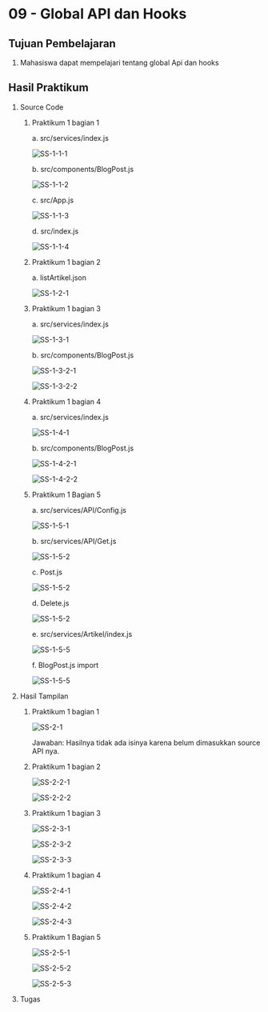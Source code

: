 # 09 - Global API dan Hooks

## Tujuan Pembelajaran
1. Mahasiswa dapat mempelajari tentang global Api dan hooks

## Hasil Praktikum

1. Source Code

    1. Praktikum 1 bagian 1

        a. src/services/index.js

        ![SS-1-1-1](img/1.1/1.jpg)

        b. src/components/BlogPost.js

        ![SS-1-1-2](img/1.1/2.jpg)

        c. src/App.js

        ![SS-1-1-3](img/1.1/3.jpg)

        d. src/index.js

        ![SS-1-1-4](img/1.1/4.jpg)

    2. Praktikum 1 bagian 2

        a. listArtikel.json

        ![SS-1-2-1](img/1.2/1.jpg)

    3. Praktikum 1 bagian 3

        a. src/services/index.js

        ![SS-1-3-1](img/1.3/1.jpg)

        b. src/components/BlogPost.js

        ![SS-1-3-2-1](img/1.3/2.1.jpg)

        ![SS-1-3-2-2](img/1.3/2.2.jpg)

    4. Praktikum 1 bagian 4

        a. src/services/index.js

        ![SS-1-4-1](img/1.4/1.jpg)

        b. src/components/BlogPost.js

        ![SS-1-4-2-1](img/1.4/2.1.jpg)

        ![SS-1-4-2-2](img/1.4/2.2.jpg)

    5. Praktikum 1 Bagian 5

        a. src/services/API/Config.js

        ![SS-1-5-1](img/1.5/1.jpg)

        b. src/services/API/Get.js

        ![SS-1-5-2](img/1.5/2.jpg)

        c. Post.js

        ![SS-1-5-2](img/1.5/3.jpg)

        d. Delete.js

        ![SS-1-5-2](img/1.5/4.jpg)

        e. src/services/Artikel/index.js

        ![SS-1-5-5](img/1.5/5.jpg)

        f. BlogPost.js import

        ![SS-1-5-5](img/1.5/6.jpg)

2. Hasil Tampilan

    1. Praktikum 1 bagian 1

        ![SS-2-1](img/1.1/hasil1.jpg)

        Jawaban: Hasilnya tidak ada isinya karena belum dimasukkan source API nya.

    2. Praktikum 1 bagian 2

        ![SS-2-2-1](img/1.2/hasilcmd2.jpg)

        ![SS-2-2-2](img/1.2/hasilda2.jpg)

    3. Praktikum 1 bagian 3

        ![SS-2-3-1](img/1.3/hasil3.1.jpg)

        ![SS-2-3-2](img/1.3/hasil3.3.jpg)

        ![SS-2-3-3](img/1.3/hasil3.3.jpg)

    4. Praktikum 1 bagian 4

        ![SS-2-4-1](img/1.4/hasil4.1.jpg)

        ![SS-2-4-2](img/1.4/hasil4.3.jpg)

        ![SS-2-4-3](img/1.4/hasil4.3.jpg)

    5. Praktikum 1 Bagian 5

        ![SS-2-5-1](img/1.5/hasil5.1.jpg)

        ![SS-2-5-2](img/1.5/hasil5.1.jpg)

        ![SS-2-5-3](img/1.5/hasil5.1.jpg)

3. Tugas